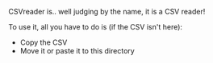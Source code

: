 CSVreader is.. well judging by the name, it is a CSV reader!

To use it, all you have to do is (if the CSV isn't here):
- Copy the CSV 
- Move it or paste it to this directory